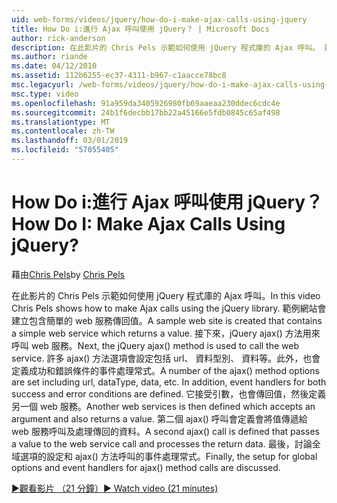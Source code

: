 ```yaml
---
uid: web-forms/videos/jquery/how-do-i-make-ajax-calls-using-jquery
title: How Do i:進行 Ajax 呼叫使用 jQuery？ | Microsoft Docs
author: rick-anderson
description: 在此影片的 Chris Pels 示範如何使用 jQuery 程式庫的 Ajax 呼叫。 建立包含簡單的 web 服務會傳回一個範例網站...
ms.author: riande
ms.date: 04/12/2010
ms.assetid: 112b6255-ec37-4311-b967-c1aacce78bc8
msc.legacyurl: /web-forms/videos/jquery/how-do-i-make-ajax-calls-using-jquery
msc.type: video
ms.openlocfilehash: 91a959da3405926980fb69aaeaa230ddec6cdc4e
ms.sourcegitcommit: 24b1f6decbb17bb22a45166e5fdb0845c65af498
ms.translationtype: MT
ms.contentlocale: zh-TW
ms.lasthandoff: 03/01/2019
ms.locfileid: "57055405"
---
```

<a name="how-do-i-make-ajax-calls-using-jquery"></a><span data-ttu-id="03ea6-105">How Do i:進行 Ajax 呼叫使用 jQuery？</span><span class="sxs-lookup"><span data-stu-id="03ea6-105">How Do I: Make Ajax Calls Using jQuery?</span></span>
====================
<span data-ttu-id="03ea6-106">藉由[Chris Pels](https://twitter.com/chrispels)</span><span class="sxs-lookup"><span data-stu-id="03ea6-106">by [Chris Pels](https://twitter.com/chrispels)</span></span>

<span data-ttu-id="03ea6-107">在此影片的 Chris Pels 示範如何使用 jQuery 程式庫的 Ajax 呼叫。</span><span class="sxs-lookup"><span data-stu-id="03ea6-107">In this video Chris Pels shows how to make Ajax calls using the jQuery library.</span></span> <span data-ttu-id="03ea6-108">範例網站會建立包含簡單的 web 服務傳回值。</span><span class="sxs-lookup"><span data-stu-id="03ea6-108">A sample web site is created that contains a simple web service which returns a value.</span></span> <span data-ttu-id="03ea6-109">接下來，jQuery ajax() 方法用來呼叫 web 服務。</span><span class="sxs-lookup"><span data-stu-id="03ea6-109">Next, the jQuery ajax() method is used to call the web service.</span></span> <span data-ttu-id="03ea6-110">許多 ajax() 方法選項會設定包括 url、 資料型別、 資料等。此外，也會定義成功和錯誤條件的事件處理常式。</span><span class="sxs-lookup"><span data-stu-id="03ea6-110">A number of the ajax() method options are set including url, dataType, data, etc. In addition, event handlers for both success and error conditions are defined.</span></span> <span data-ttu-id="03ea6-111">它接受引數，也會傳回值，然後定義另一個 web 服務。</span><span class="sxs-lookup"><span data-stu-id="03ea6-111">Another web services is then defined which accepts an argument and also returns a value.</span></span> <span data-ttu-id="03ea6-112">第二個 ajax() 呼叫會定義會將值傳遞給 web 服務呼叫及處理傳回的資料。</span><span class="sxs-lookup"><span data-stu-id="03ea6-112">A second ajax() call is defined that passes a value to the web service call and processes the return data.</span></span> <span data-ttu-id="03ea6-113">最後，討論全域選項的設定和 ajax() 方法呼叫的事件處理常式。</span><span class="sxs-lookup"><span data-stu-id="03ea6-113">Finally, the setup for global options and event handlers for ajax() method calls are discussed.</span></span>

[<span data-ttu-id="03ea6-114">&#9654;觀看影片 （21 分鐘）</span><span class="sxs-lookup"><span data-stu-id="03ea6-114">&#9654; Watch video (21 minutes)</span></span>](https://channel9.msdn.com/Blogs/ASP-NET-Site-Videos/how-do-i-make-ajax-calls-using-jquery)
